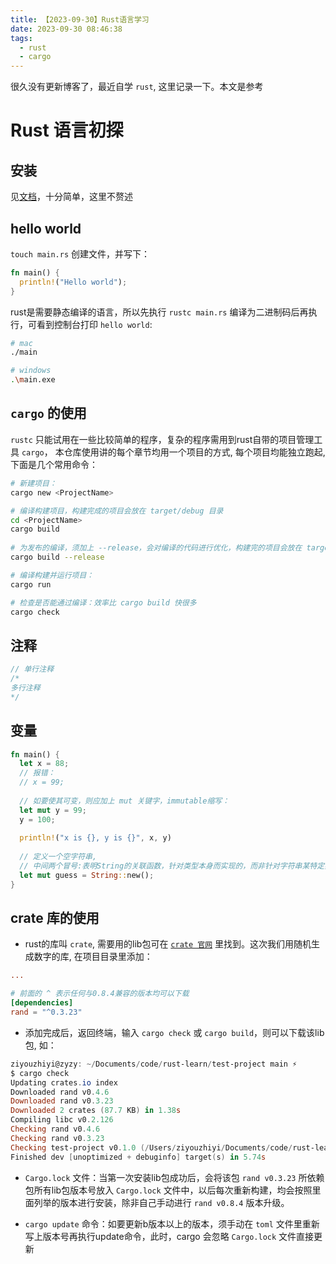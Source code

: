 ```yaml
---
title: 【2023-09-30】Rust语言学习
date: 2023-09-30 08:46:38
tags:
  - rust
  - cargo
---
```


很久没有更新博客了，最近自学 `rust`, 这里记录一下。本文是参考

<!-- more -->

# Rust 语言初探

## 安装

见[文档](https://www.rust-lang.org/zh-CN/tools/install)，十分简单，这里不赘述


## hello world

`touch main.rs` 创建文件，并写下：

```rust
fn main() {
  println!("Hello world");
}
```

rust是需要静态编译的语言，所以先执行 `rustc main.rs` 编译为二进制码后再执行，可看到控制台打印 `hello world`:

```bash
# mac
./main

# windows
.\main.exe
```

## `cargo` 的使用
`rustc` 只能试用在一些比较简单的程序，复杂的程序需用到rust自带的项目管理工具 `cargo`，
本仓库使用讲的每个章节均用一个项目的方式, 每个项目均能独立跑起, 下面是几个常用命令：

```bash
# 新建项目：
cargo new <ProjectName>

# 编译构建项目，构建完成的项目会放在 target/debug 目录
cd <ProjectName>
cargo build
 
# 为发布的编译，须加上 --release，会对编译的代码进行优化，构建完的项目会放在 target/release 目录
cargo build --release

# 编译构建并运行项目：
cargo run

# 检查是否能通过编译：效率比 cargo build 快很多
cargo check
```

## 注释

```rust
// 单行注释
/*
多行注释
*/
```

## 变量


```rust
fn main() {
  let x = 88;
  // 报错：
  // x = 99;
  
  // 如要使其可变，则应加上 mut 关键字，immutable缩写：
  let mut y = 99;
  y = 100;
  
  println!("x is {}, y is {}", x, y)
  
  // 定义一个空字符串, 
  // 中间两个冒号:表明String的关联函数，针对类型本身而实现的，而非针对字符串某特定实例实现的
  let mut guess = String::new();
}
```

## crate 库的使用

- rust的库叫 `crate`, 需要用的lib包可在 [`crate 官网`](https://crates.io/) 里找到。这次我们用随机生成数字的库, 在项目目录里添加：

```toml
...

# 前面的 ^ 表示任何与0.8.4兼容的版本均可以下载
[dependencies]
rand = "^0.3.23"
```

- 添加完成后，返回终端，输入 `cargo check` 或 `cargo build`，则可以下载该lib包, 如：

```powershell
ziyouzhiyi@zyzy: ~/Documents/code/rust-learn/test-project main ⚡
$ cargo check                                                               [11:57:13]
Updating crates.io index
Downloaded rand v0.4.6
Downloaded rand v0.3.23
Downloaded 2 crates (87.7 KB) in 1.38s
Compiling libc v0.2.126
Checking rand v0.4.6
Checking rand v0.3.23
Checking test-project v0.1.0 (/Users/ziyouzhiyi/Documents/code/rust-learn/test-project)
Finished dev [unoptimized + debuginfo] target(s) in 5.74s
```

- `Cargo.lock` 文件：当第一次安装lib包成功后，会将该包 `rand v0.3.23` 所依赖包所有lib包版本号放入 `Cargo.lock` 文件中，以后每次重新构建，均会按照里面列举的版本进行安装，除非自己手动进行 `rand v0.8.4` 版本升级。

- `cargo update` 命令：如要更新b版本以上的版本，须手动在 `toml` 文件里重新写上版本号再执行update命令，此时，cargo 会忽略 `Cargo.lock` 文件直接更新
